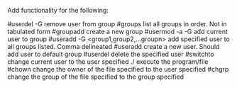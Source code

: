 Add functionality for the following:

  #userdel -G <group> <username>
    remove user from group
  #groups
    list all groups in order. Not in tabulated form
  #groupadd <group>
    create a new group
  #usermod -a -G <group>
    add current user to group
  #useradd -G <group1,group2,...groupn> <user>
    add specified user to all groups listed. Comma delineated
  #useradd <user>
    create a new user. Should add user to default group
  #userdel <user>
    delete the specified user
  #switchto <user>
    change current user to the user specified
  ./<file>
    execute the program/file
  #chown <newOwner> <file>
    change the owner of the file specified to the user specified
  #chgrp <bnewGroup> <file>
    change the group of the file specified to the group specified
